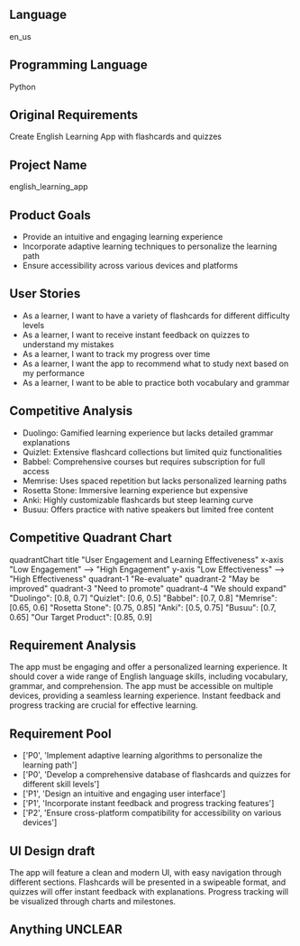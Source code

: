 ## Language

en_us

## Programming Language

Python

## Original Requirements

Create English Learning App with flashcards and quizzes

## Project Name

english_learning_app

## Product Goals

- Provide an intuitive and engaging learning experience
- Incorporate adaptive learning techniques to personalize the learning path
- Ensure accessibility across various devices and platforms

## User Stories

- As a learner, I want to have a variety of flashcards for different difficulty levels
- As a learner, I want to receive instant feedback on quizzes to understand my mistakes
- As a learner, I want to track my progress over time
- As a learner, I want the app to recommend what to study next based on my performance
- As a learner, I want to be able to practice both vocabulary and grammar

## Competitive Analysis

- Duolingo: Gamified learning experience but lacks detailed grammar explanations
- Quizlet: Extensive flashcard collections but limited quiz functionalities
- Babbel: Comprehensive courses but requires subscription for full access
- Memrise: Uses spaced repetition but lacks personalized learning paths
- Rosetta Stone: Immersive learning experience but expensive
- Anki: Highly customizable flashcards but steep learning curve
- Busuu: Offers practice with native speakers but limited free content

## Competitive Quadrant Chart

quadrantChart
    title "User Engagement and Learning Effectiveness"
    x-axis "Low Engagement" --> "High Engagement"
    y-axis "Low Effectiveness" --> "High Effectiveness"
    quadrant-1 "Re-evaluate"
    quadrant-2 "May be improved"
    quadrant-3 "Need to promote"
    quadrant-4 "We should expand"
    "Duolingo": [0.8, 0.7]
    "Quizlet": [0.6, 0.5]
    "Babbel": [0.7, 0.8]
    "Memrise": [0.65, 0.6]
    "Rosetta Stone": [0.75, 0.85]
    "Anki": [0.5, 0.75]
    "Busuu": [0.7, 0.65]
    "Our Target Product": [0.85, 0.9]

## Requirement Analysis

The app must be engaging and offer a personalized learning experience. It should cover a wide range of English language skills, including vocabulary, grammar, and comprehension. The app must be accessible on multiple devices, providing a seamless learning experience. Instant feedback and progress tracking are crucial for effective learning.

## Requirement Pool

- ['P0', 'Implement adaptive learning algorithms to personalize the learning path']
- ['P0', 'Develop a comprehensive database of flashcards and quizzes for different skill levels']
- ['P1', 'Design an intuitive and engaging user interface']
- ['P1', 'Incorporate instant feedback and progress tracking features']
- ['P2', 'Ensure cross-platform compatibility for accessibility on various devices']

## UI Design draft

The app will feature a clean and modern UI, with easy navigation through different sections. Flashcards will be presented in a swipeable format, and quizzes will offer instant feedback with explanations. Progress tracking will be visualized through charts and milestones.

## Anything UNCLEAR



